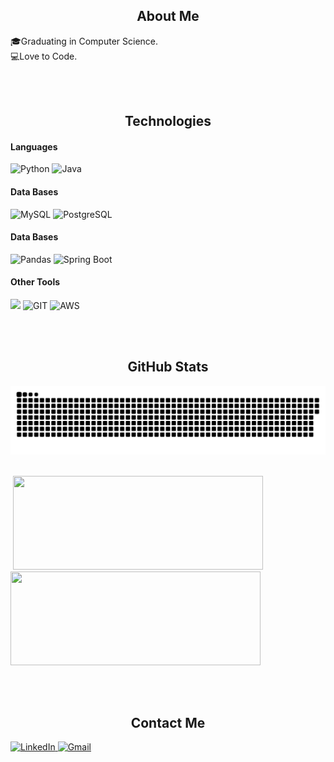 

<h2 align="center">About Me</h2>

🎓Graduating in Computer Science.  
💻Love to Code.     




<br></br>

<h2 align="center">Technologies</h2>

  
<h4 align="left">Languages</h4>
<div align="left">
  <img alt="Python" src="https://cdn.jsdelivr.net/gh/devicons/devicon/icons/python/python-original.svg" width="60em"></img>
  <img alt="Java" src="https://cdn.jsdelivr.net/gh/devicons/devicon@latest/icons/java/java-original.svg" width="60em"></img> 
</div>

<h4 align="left">Data Bases</h4>
<div align="left">
  <img alt="MySQL" src="https://cdn.jsdelivr.net/gh/devicons/devicon/icons/mysql/mysql-original.svg" width="60em"></img>
  <img alt="PostgreSQL" src="https://cdn.jsdelivr.net/gh/devicons/devicon@latest/icons/postgresql/postgresql-plain-wordmark.svg" width="60em" /></img>
</div>


<h4 align="left">Data Bases</h4>
<div align="left">
  <img alt="Pandas" src="https://cdn.jsdelivr.net/gh/devicons/devicon/icons/pandas/pandas-original.svg" width="60em"></img>
  <img alt="Spring Boot" src="https://user-images.githubusercontent.com/33158051/103466606-760a4000-4d14-11eb-9941-2f3d00371471.png" width="100em" /></img>
</div>


<h4 align="left">Other Tools</h4>
<div align="left">
  <img src="https://cdn.jsdelivr.net/gh/devicons/devicon@latest/icons/linux/linux-original.svg"  width="60em"/>
    <img alt="GIT" src="https://cdn.jsdelivr.net/gh/devicons/devicon@latest/icons/git/git-original.svg" width="60em" ></img>
  <img alt="AWS" src="https://cdn.jsdelivr.net/gh/devicons/devicon@latest/icons/amazonwebservices/amazonwebservices-original-wordmark.svg" width="60em"></img> 

</div>

 

  


<br></br>


<h2 align="center">GitHub Stats</h2>

![Snake animation](https://github.com/pietroCAFFETTANI/pietroCAFFETTANI/blob/output/github-snake-dark.svg)
<br></br>

  &nbsp;<img src="https://github-readme-stats.vercel.app/api?username=pietroCAFFETTANI&show_icons=true&theme=dark&bg_color=000000&include_all_commits=true&count_private=true&title_color=B026FF&border_color=B026FF&text_color=B026FF&icon_color=B026FF" height="150em" width="400em"/>  &nbsp;<img src="https://github-readme-stats.vercel.app/api/top-langs/?username=pietroCAFFETTANI&layout=compact&langs_count=7&theme=dark&bg_color=000000&title_color=B026FF&border_color=B026FF&text_color=B026FF&nocache=1" height="150em" width="400em" /> 

<br></br>




<h2 align="center">Contact Me</h2>

<p align='left'>
  <a href="https://www.linkedin.com/in/pietro-caffettani-a3a12024a/">
    <img src="https://img.shields.io/badge/-LinkedIn-000000?style=for-the-badge&logo=linkedin&logoColor=purple" alt="LinkedIn">
  </a>
  <a href="mailto: p.caffettani@gmail.com">
    <img src="https://img.shields.io/badge/-Gmail-000000?style=for-the-badge&logo=gmail&logoColor=purple" alt="Gmail">
  </a>
</p>
 

